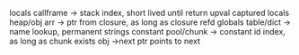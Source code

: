 locals
    callframe -> stack index, short lived until return
upval captured locals
    heap/obj arr -> ptr from closure, as long as closure refd
globals
    table/dict -> name lookup, permanent
strings
    constant pool/chunk -> constant id index, as long as chunk exists
obj
    ->next ptr points to next